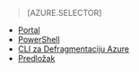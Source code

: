 > [AZURE.SELECTOR]
- [Portal](load-balancer-get-started-internet-portal.md)
- [PowerShell](load-balancer-get-started-internet-arm-ps.md)
- [CLI za Defragmentaciju Azure](load-balancer-get-started-internet-arm-cli.md)
- [Predložak](load-balancer-get-started-internet-arm-template.md)
